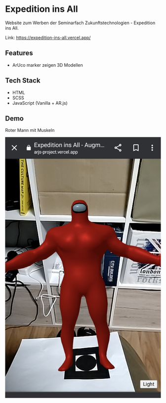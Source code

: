 # Expedition ins All
Website zum Werben der Seminarfach Zukunftstechnologien - Expedition ins All.

Link: https://expedition-ins-all.vercel.app/

## Features
- ArUco marker zeigen 3D Modellen

## Tech Stack
- HTML
- SCSS
- JavaScript (Vanilla +  AR.js)

## Demo
Roter Mann mit Muskeln

![Mann mit Muskeln](assets/bigamogus3d.png)
